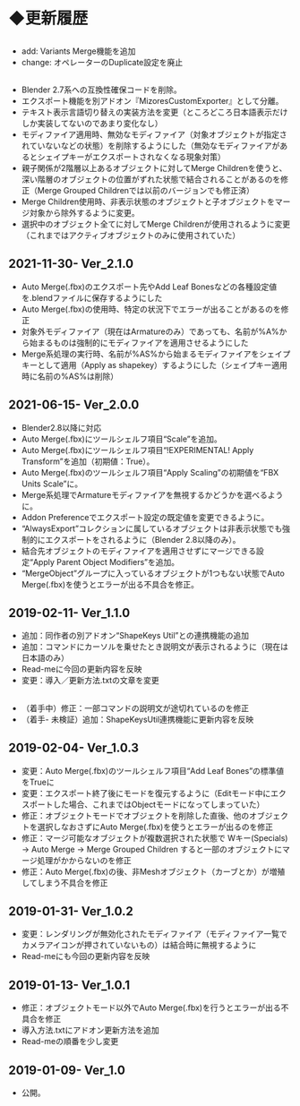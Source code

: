 
# ◆更新履歴

##
- add: Variants Merge機能を追加
- change: オペレーターのDuplicate設定を廃止

## 
- Blender 2.7系への互換性確保コードを削除。
- エクスポート機能を別アドオン『MizoresCustomExporter』として分離。
- テキスト表示言語切り替えの実装方法を変更（ところどころ日本語表示だけしか実装してないのであまり変化なし）
- モディファイア適用時、無効なモディファイア（対象オブジェクトが指定されていないなどの状態）を削除するようにした（無効なモディファイアがあるとシェイプキーがエクスポートされなくなる現象対策）
- 親子関係が2階層以上あるオブジェクトに対してMerge Childrenを使うと、深い階層のオブジェクトの位置がずれた状態で結合されることがあるのを修正（Merge Grouped Childrenでは以前のバージョンでも修正済）
- Merge Children使用時、非表示状態のオブジェクトと子オブジェクトをマージ対象から除外するように変更。
- 選択中のオブジェクト全てに対してMerge Childrenが使用されるように変更（これまではアクティブオブジェクトのみに使用されていた）

## 2021-11-30- Ver_2.1.0
- Auto Merge(.fbx)のエクスポート先やAdd Leaf Bonesなどの各種設定値を.blendファイルに保存するようにした
- Auto Merge(.fbx)の使用時、特定の状況下でエラーが出ることがあるのを修正
- 対象外モディファイア（現在はArmatureのみ）であっても、名前が%A%から始まるものは強制的にモディファイアを適用させるようにした
- Merge系処理の実行時、名前が%AS%から始まるモディファイアをシェイプキーとして適用（Apply as shapekey）するようにした（シェイプキー適用時に名前の%AS%は削除）

## 2021-06-15- Ver_2.0.0
- Blender2.8以降に対応
- Auto Merge(.fbx)にツールシェルフ項目“Scale”を追加。
- Auto Merge(.fbx)にツールシェルフ項目“!EXPERIMENTAL! Apply Transform”を追加（初期値：True）。
- Auto Merge(.fbx)のツールシェルフ項目“Apply Scaling”の初期値を“FBX Units Scale”に。
- Merge系処理でArmatureモディファイアを無視するかどうかを選べるように。
- Addon Preferenceでエクスポート設定の既定値を変更できるように。
- “AlwaysExport”コレクションに属しているオブジェクトは非表示状態でも強制的にエクスポートをされるように（Blender 2.8以降のみ）。
- 結合先オブジェクトのモディファイアを適用させずにマージできる設定“Apply Parent Object Modifiers”を追加。
- “MergeObject”グループに入っているオブジェクトが1つもない状態でAuto Merge(.fbx)を使うとエラーが出る不具合を修正。

## 2019-02-11- Ver_1.1.0
- 追加：同作者の別アドオン“ShapeKeys Util”との連携機能の追加
- 追加：コマンドにカーソルを乗せたとき説明文が表示されるように（現在は日本語のみ）
- Read-meに今回の更新内容を反映
- 変更：導入／更新方法.txtの文章を変更

## 
- （着手中）修正：一部コマンドの説明文が途切れているのを修正
- （着手- 未検証）追加：ShapeKeysUtil連携機能に更新内容を反映

## 2019-02-04- Ver_1.0.3
- 変更：Auto Merge(.fbx)のツールシェルフ項目“Add Leaf Bones”の標準値をTrueに
- 変更：エクスポート終了後にモードを復元するように（Editモード中にエクスポートした場合、これまではObjectモードになってしまっていた）
- 修正：オブジェクトモードでオブジェクトを削除した直後、他のオブジェクトを選択しなおさずにAuto Merge(.fbx)を使うとエラーが出るのを修正
- 修正：マージ可能なオブジェクトが複数選択された状態で Wキー(Specials) → Auto Merge → Merge Grouped Children すると一部のオブジェクトにマージ処理がかからないのを修正
- 修正：Auto Merge(.fbx)の後、非Meshオブジェクト（カーブとか）が増殖してしまう不具合を修正

## 2019-01-31- Ver_1.0.2
- 変更：レンダリングが無効化されたモディファイア（モディファイア一覧でカメラアイコンが押されていないもの）は結合時に無視するように
- Read-meにも今回の更新内容を反映

## 2019-01-13- Ver_1.0.1
- 修正：オブジェクトモード以外でAuto Merge(.fbx)を行うとエラーが出る不具合を修正
- 導入方法.txtにアドオン更新方法を追加
- Read-meの順番を少し変更

## 2019-01-09- Ver_1.0
- 公開。

